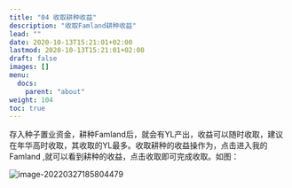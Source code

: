 ```yaml
---
title: "04 收取耕种收益"
description: "收取Famland耕种收益"
lead: ""
date: 2020-10-13T15:21:01+02:00
lastmod: 2020-10-13T15:21:01+02:00
draft: false
images: []
menu:
  docs:
    parent: "about"
weight: 104
toc: true
---
```

存入种子置业资金，耕种Famland后，就会有YL产出，收益可以随时收取，建议在年华高时收取，其收取的YL最多。收取耕种的收益操作为，点击进入我的Famland ,就可以看到耕种的收益，点击收取即可完成收取。如图：

![image-20220327185804479](https://s2.loli.net/2022/03/27/lkPfN96GaTt3enr.png)
